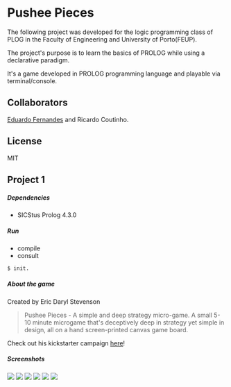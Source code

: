 # Pushee Pieces
The following project was developed for the logic programming class of PLOG in the Faculty of Engineering and University of Porto(FEUP). 

The project's purpose is to learn the basics of PROLOG while using a declarative paradigm.

It's a game developed in PROLOG programming language and playable via terminal/console.

## Collaborators

[Eduardo Fernandes][1] and 
Ricardo Coutinho.

## License
MIT

## Project 1
 

##### Dependencies
- SICStus Prolog 4.3.0
 
##### Run
 - compile
 - consult
```sh
$ init.
```

##### About the game
Created by Eric Daryl Stevenson
> Pushee Pieces - A simple and deep strategy micro-game.
> A small 5-10 minute microgame that's deceptively deep in strategy yet simple in design, all on a hand screen-printed canvas game board.

Check out his kickstarter campaign [here][2]! 

##### Screenshots

![](https://raw.githubusercontent.com/RicardoCoutinho/Pushee-Pieces/master/screenshots/1.png)
![](https://raw.githubusercontent.com/RicardoCoutinho/Pushee-Pieces/master/screenshots/2.png)
![](https://raw.githubusercontent.com/RicardoCoutinho/Pushee-Pieces/master/screenshots/3.png)
![](https://raw.githubusercontent.com/RicardoCoutinho/Pushee-Pieces/master/screenshots/4.png)
![](https://raw.githubusercontent.com/RicardoCoutinho/Pushee-Pieces/master/screenshots/5.png)
![](https://raw.githubusercontent.com/RicardoCoutinho/Pushee-Pieces/master/screenshots/6.png)

[1]:https://github.com/edlf
[2]:https://www.kickstarter.com/projects/pocketvinyl/pushee-pieces-a-simple-and-deep-strategy-micro-gam
